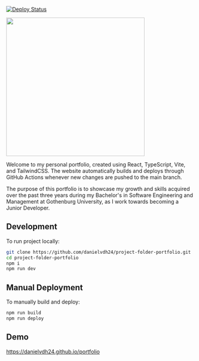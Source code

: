 [![Deploy Status](https://github.com/danielvdh24/portfolio/actions/workflows/deploy.yml/badge.svg)](https://github.com/danielvdh24/portfolio/actions)
<div align="left">
    <img src="https://github.com/user-attachments/assets/231ff6be-a749-4871-8440-6baa61f42717" style="height: 370px;">
</div>

Welcome to my personal portfolio, created using React, TypeScript, Vite, and TailwindCSS. The website automatically builds and deploys through GitHub Actions whenever new changes are pushed to the main branch.

The purpose of this portfolio is to showcase my growth and skills acquired over the past three years during my Bachelor's in Software Engineering and Management at Gothenburg University, as I work towards becoming a Junior Developer.

## Development
To run project locally:

```bash
git clone https://github.com/danielvdh24/project-folder-portfolio.git
cd project-folder-portfolio
npm i
npm run dev
```

## Manual Deployment
To manually build and deploy:

```bash
npm run build
npm run deploy
```

## Demo
https://danielvdh24.github.io/portfolio